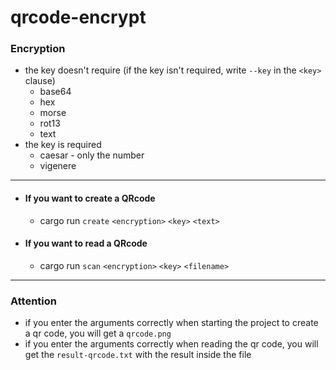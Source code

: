 # qrcode-encrypt

### Encryption
- the key doesn't require (if the key isn't required, write `--key` in the `<key>` clause)
    - base64
    - hex
    - morse
    - rot13
    - text
- the key is required
    - caesar - only the number
    - vigenere
    
---

- #### If you want to create a QRcode
    - cargo run `create` `<encryption>` `<key>` `<text>`
- #### If you want to read a QRcode
    - cargo run `scan` `<encryption>` `<key>` `<filename>`

---

### Attention
- if you enter the arguments correctly when starting the project to create a qr code, you will get a `qrcode.png`
- if you enter the arguments correctly when reading the qr code, you will get the `result-qrcode.txt` with the result inside the file